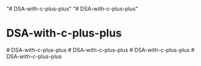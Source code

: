 "# DSA-with-c-plus-plus" 
"# DSA-with-c-plus-plus" 
# DSA-with-c-plus-plus
#   D S A - w i t h - c - p l u s - p l u s  
 #   D S A - w i t h - c - p l u s - p l u s  
 #   D S A - w i t h - c - p l u s - p l u s  
 #   D S A - w i t h - c - p l u s - p l u s  
 